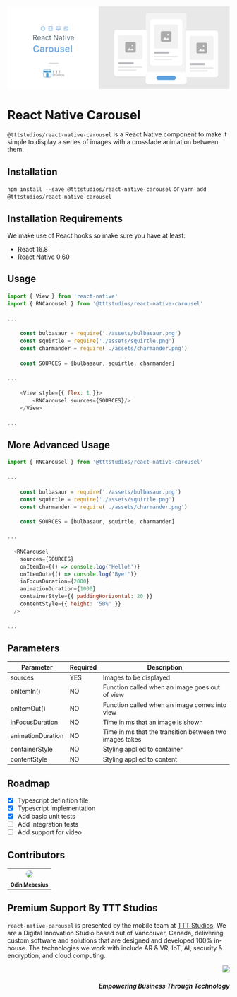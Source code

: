 ![Banner](assets/banner.png)

# React Native Carousel

`@tttstudios/react-native-carousel` is a React Native component to make it simple to display a series of images with a crossfade
animation between them.

## Installation

`npm install --save @tttstudios/react-native-carousel`
or
`yarn add @tttstudios/react-native-carousel`

## Installation Requirements

We make use of React hooks so make sure you have at least:
- React 16.8
- React Native 0.60

## Usage

```js
import { View } from 'react-native'
import { RNCarousel } from '@tttstudios/react-native-carousel'

...

    const bulbasaur = require('./assets/bulbasaur.png')
    const squirtle = require('./assets/squirtle.png')
    const charmander = require('./assets/charmander.png')

    const SOURCES = [bulbasaur, squirtle, charmander]

...

    <View style={{ flex: 1 }}>
        <RNCarousel sources={SOURCES}/>
    </View>

...

```

## More Advanced Usage

```js
import { RNCarousel } from '@tttstudios/react-native-carousel'

...

    const bulbasaur = require('./assets/bulbasaur.png')
    const squirtle = require('./assets/squirtle.png')
    const charmander = require('./assets/charmander.png')

    const SOURCES = [bulbasaur, squirtle, charmander]

...

  <RNCarousel
    sources={SOURCES}
    onItemIn={() => console.log('Hello!')}
    onItemOut={() => console.log('Bye!')}
    inFocusDuration={2000}
    animationDuration={1000}
    containerStyle={{ paddingHorizontal: 20 }}
    contentStyle={{ height: '50%' }}
  />

...

```

## Parameters

| Parameter          | Required | Description                                             |
| ------------------ | -------- | ------------------------------------------------------- |
| sources            | YES      | Images to be displayed                                  |
| onItemIn()         | NO       | Function called when an image goes out of view          |
| onItemOut()        | NO       | Function called when an image comes into view           |
| inFocusDuration    | NO       | Time in ms that an image is shown                       |
| animationDuration  | NO       | Time in ms that the transition between two images takes |
| containerStyle     | NO       | Styling applied to container                            |
| contentStyle       | NO       | Styling applied to content                              |


## Roadmap

- [x] Typescript definition file
- [x] Typescript implementation
- [x] Add basic unit tests
- [ ] Add integration tests
- [ ] Add support for video

## Contributors

<table>
    <tr border="0" style="border: none; ">
        <th border="0" style="border-left: none; border-right: none;">
        	<img src="https://avatars3.githubusercontent.com/u/60905710?s=400&v=4" width="60px;" style="border-radius: 50%;"/>
        	<br />
        	<sub><a href="https://github.com/odin-m">Odin Mebesius</a></sub> <br />
        </th>
    </tr>
</table>

## Premium Support By TTT Studios

`react-native-carousel` is presented by the mobile team at [TTT Studios](https://ttt.studio). We are a Digital Innovation Studio based out of Vancouver, Canada, delivering custom software and solutions that are designed and developed 100% in-house. The technologies we work with include AR & VR, IoT, AI, security & encryption, and cloud computing.

<div align="right">
	<img src="https://ttt.studio/wp-content/themes/tttwordpresstheme/imgs/ttt-colour.png" width="200px"/>
	<h5>Empowering Business Through Technology</h5>
</div>

